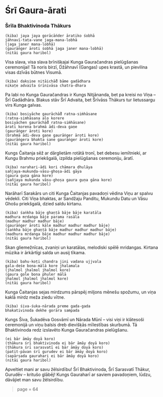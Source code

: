 # Śrī Gaura-ārati
### Šrīla Bhaktivinoda Thākurs


    (kiba) jaya jaya gorācāńder āratiko śobhā
    jāhnavī-taṭa-vane jaga-mana-lobhā
    (jaga janer mana-lobhā)
    (gaurāṅger āroti śobhā jaga janer mana-lobhā)
    (nitāi gaura haribol)

Visa slava, visa slava brīnišķajai Kunga Gauračandras pielūgšanas ceremonijai! Tā noris birzī, Džāhnavī (Gangas) upes krastā, un pievilina visas dzīvās būtnes Visumā.

    (kiba) dakṣiṇe nitāichā̐d bāme gadādhara
    nikaṭe advaita śrīnivāsa chatra-dhara

Pa labi no Kunga Gauračandras ir Kungs Nitjānanda, bet pa kreisi no Viņa – Šrī Gadādhāra. Blakus stāv Šrī Advaita, bet Šrīvāss Thākurs tur lietussargu virs Kunga galvas. 

    (kiba) bosiyāche gaurāchā̐d ratna-siṁhāsane
    (ratna-simhāsana alo korere
    bosiyāchen gaurāchā̐d ratna-siṁhāsane)
    ārati korena brahmā ādi-deva gaṇe
    (gaurāṅger āroti kore)
    (brahmā ādi-deva gaṇe gaurāṅger āroti kore)
    (gaurāṅgera bhakta sane gaurāṅger āroti kore)
    (nitāi gaura haribol)

Kungs Čaitanja sēž ar dārglietām rotātā tronī, bet debesu iemītnieki, ar Kungu Brahmu priekšgalā, izpilda pielūgšanas ceremoniju, āratī.

    (kiba) narahari-ādi kori chāmara ḍhulāya
    sañjaya-mukunda-vāsu-ghoṣa-ādi gāya
    (gaura guṇa gāna kore)
    (sañjaya mukunda vāsu-ghoṣa gaura guṇa gāna kore)
    (nitāi gaura haribol)

Narāharī Sarakārs un citi Kunga Čaitanjas pavadoņi vēdina Viņu ar spalvu vēdekli. Citi Viņa bhaktas, ar Sandžaju Panditu, Mukundu Datu un Vāsu Ghošu priekšgalā, dzied saldu kirtanu.

    (kiba) śaṅkha bāje ghaṇṭā bāje bāje karatāla
    madhura mṛdaṅga bāje parama rasāla
    (madhur madhur madhur bāje)
    (gaurāṅger āroti kāle madhur madhur madhur bāje)
    (śaṅkha bāje ghaṇṭā bāje madhur madhur madhur bāje)
    (madhura mṛdanga bāje madhur madhur madhur bāje)
    (nitāi gaura haribol)

Skan gliemežnīcas, zvaniņi un karatālas, melodiski spēlē mridangas. Kirtana mūzika ir ārkārtīgi salda un ausij tīkama.

    (kiba) bahu-koṭi chandra jini vadana ujjvala
    gala-deśe bona-mālā kore jhalamala
    (jhalmol jhalmol jhalmol kore)
    (gaura gole bona phuler mālā
    jhalmol jhalmol jhalmol kore)
    (nitāi gaura haribol)

Kunga Čaitanjas sejas mirdzums pārspēj miljons mēnešu spožumu, un viņa kaklā mirdz meža ziedu vītne.

    (kiba) śiva-śuka-nārada preme gada-gada
    bhakativinoda dekhe gorāra sampada

Kungs Šiva, Šukadēva Gosvāmī un Nārada Mūnī – visi viņi ir klātesoši ceremonijā un viņu balsis dreb dievišķās mīlestības skurbumā. Tā Bhaktivinoda redz izslavēto Kunga Gauračandras pielūgšanu.

    (ei bār āmāy doyā koro)
    (ṭhākura śrī bhaktivinoda ei bār āmāy doyā koro)
    (ṭhākura śrī sarasvatī ei bār āmāy doyā koro)
    (patit-pāvan śrī gurudev ei bār āmāy doyā koro)
    (sapārṣada gaurahari ei bār āmāy doyā koro)
    (nitāi gaura haribol)

Apveltiet mani ar savu žēlsirdību! Šrī Bhaktivinoda, Šrī Sarasvatī Thākur, Gurudēv – kritušo glābēj! Kungs Gauraharī ar saviem pavadoņiem, lūdzu, dāvājiet man savu žēlsirdību.

> page = 64

